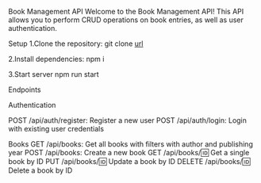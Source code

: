 Book Management API
Welcome to the Book Management API! This API allows you to perform CRUD operations on book entries, as well as user authentication.


Setup
1.Clone the repository:
   git clone [url](https://github.com/sachinjat2802/bookstore.git)

2.Install dependencies:
    npm i

3.Start server
    npm run start



Endpoints

Authentication

POST /api/auth/register: Register a new user
POST /api/auth/login: Login with existing user credentials

Books
GET /api/books: Get all books with filters with author and publishing year
POST /api/books: Create a new book
GET /api/books/:id: Get a single book by ID
PUT /api/books/:id: Update a book by ID
DELETE /api/books/:id: Delete a book by ID



